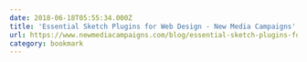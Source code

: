 ```yaml
---
date: 2018-06-18T05:55:34.000Z
title: 'Essential Sketch Plugins for Web Design - New Media Campaigns'
url: https://www.newmediacampaigns.com/blog/essential-sketch-plugins-for-web-design
category: bookmark
---
```

